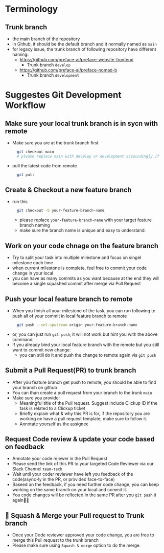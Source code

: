 # Terminology

## Trunk branch
  * the main branch of the repository
  * in Github, it should be the default branch and it normally named as `main`
  * for legacy issue, the trunk branch of following repository have different naming:
    * https://github.com/preface-ai/preface-website-frontend
      * Trunk branch `develop`
    * https://github.com/preface-ai/preface-nomad-b
      * Trunk branch `development`

# Suggestes Git Development Workflow

## Make sure your local trunk branch is in sycn with remote
* Make sure you are at the trunk branch first
  ```bash
    git checkout main
    # please replace main with develop or development accoundingly if you work on sepcific repository
  ```
* pull the latest code from remote
  ```bash
    git pull
  ```

## Create & Checkout a new feature branch

* run this
  ```bash
    git checkout -b your-feature-branch-name
  ```
  * please replace `your-feature-branch-name` with your target feature branch naming
  * make sure the branch name is unique and easy to understand.

## Work on your code chnage on the feature branch

* Try to split your task into multiple milestone and focus on singel milestone each time
* when current milestone is complete, feel free to commit your code change in your local
* you can have as many commits as you want because at the end they will become a single squashed commit after merge via Pull Request

## Push your local feature branch to remote

* When you finish all your milestone of the task, you can run following to push all of your commit in local feature branch to remote
  ```bash
    git push --set-upstream origin your-feature-branch-name
  ```
* or, you can just run `git push`, it will not work but hint you with the above command
* If you already bind your local feature branch with the remote but you still want to commit new change:
  * you can still do it and push the change to remote again via `git push`

## Submit a Pull Request(PR) to trunk branch
* After you feature branch get push to remote, you should be able to find your branch on github
* You can than create a pull request from your branch to the trunk `main`
* Make sure you provide:
  * Meaningful title of the Pull request. Suggest include Clickup ID if the task is related to a Clickup ticket
  * Briefly explain what & why this PR is for, if the repository you are working on have a pull request template, make sure to follow it.
  * Annotate yourself as the assignee

## Request Code review & update your code based on feedback

* Annotate your code reiewer in the Pull Request
* Please send the link of this PR to your targeted Code Reviewer via our Slack Channel `team-tech`
* Wait until your coder reviewer have left you feedback of the code(async-ly in the PR, or provided face-to-face)
* Baseed on the feedback, if you need further code change, you can keep working on the same branch on your local and commit it.
* You code changes will be reflected in the same PR after you `git push` it again👍🏻

## 🏁 Squash & Merge your Pull request to Trunk branch 

* Once your Code reviewer approved your code change, you are free to merge this Pull request to the trunk branch
* Please make sure using `Squash & merge` option to do the merge.

